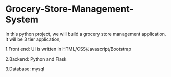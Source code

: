 # Grocery-Store-Management-System

In this python project, we will build a grocery store management application. It will be 3 tier application,

1.Front end: UI is written in HTML/CSS/Javascript/Bootstrap

2.Backend: Python and Flask

3.Database: mysql
